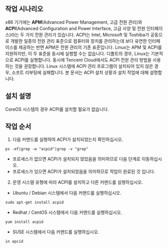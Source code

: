 ## 작업 시나리오

x86 기기에는 **APM**(Advanced Power Management, 고급 전원 관리)와 **ACPI**(Advanced Configuration and Power Interface, 고급 사양 및 전원 인터페이스)라는 두 가지 전원 관리가 있습니다. ACPI는 Intel, Microsoft 및 Toshiba가 공동으로 개발한 일종의 전원 관리 표준으로 컴퓨터와 장치를 관리하는데 보다 유연한 인터페이스를 제공하는 반면 APM은 전원 관리의 기존 표준입니다.
Linux는 APM 및 ACPI를 지원하지만, 이 두 표준을 동시에 실행할 수는 없습니다. 디폴트의 경우, Linux는 기본적으로 ACPI를 실행합니다. 동시에 Tencent Cloud에서도 ACPI 전원 관리 방법을 사용하는 것을 권장합니다.
Linux 시스템에 ACPI 관리 프로그램이 설치되어 있지 않은 경우, 소프트 리부팅에 실패합니다. 본 문서는 ACPI 설치 상황과 설치 작업에 대해 설명합니다.

## 설치 설명

CoreOS 시스템의 경우 ACPI를 설치할 필요가 없습니다.

## 작업 순서
 
1. 다음 커맨드를 실행하여 ACPI가 설치되었는지 확인하십시오.
```
ps -ef|grep -w "acpid"|grep -v "grep"
```
 - 프로세스가 없으면 ACPI가 설치되지 않았음을 의미하므로 다음 단계로 이동하십시오.
 - 프로세스가 있으면 ACPI가 설치되었음을 의미하므로 작업이 완료된 것 입니다.
2. 운영 시스템 유형에 따라 ACPI를 설치하고 다른 커맨드를 실행하십시오.
 - Ubuntu / Debian 시스템에서 다음 커맨드를 실행하십시오.
```
sudo apt-get install acpid
```
 - Redhat / CentOS 시스템에서 다음 커맨드를 실행하십시오.
```
yum install acpid
```
 - SUSE 시스템에서 다음 커맨드를 실행하십시오.
```
in apcid
```
